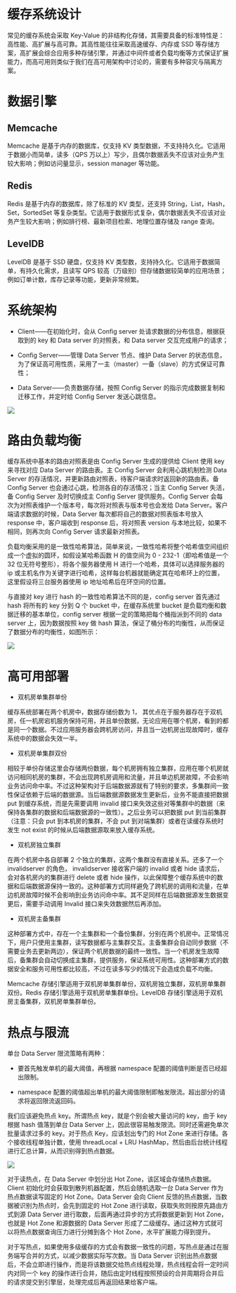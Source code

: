 # 缓存系统设计

常见的缓存系统会采取 Key-Value 的非结构化存储，其需要具备的标准特性是：高性能、高扩展与高可靠。其高性能往往采取高速缓存、内存或 SSD 等存储方案，高扩展会综合应用多种存储引擎，并通过中间件或者负载均衡等方式保证扩展能力，而高可用则类似于我们在高可用架构中讨论的，需要有多种容灾与隔离方案。

# 数据引擎

## Memcache

Memcache 是基于内存的数据库，仅支持 KV 类型数据，不支持持久化。它适用于数据小而简单，读多（QPS 万以上）写少，且偶尔数据丢失不应该对业务产生较大影响；例如访问量显示，session manager 等功能。

## Redis

Redis 是基于内存的数据库，除了标准的 KV 类型，还支持 String，List，Hash，Set，SortedSet 等复杂类型。它适用于数据形式复杂，偶尔数据丢失不应该对业务产生较大影响；例如排行榜、最新项目检索、地理位置存储及 range 查询。

## LevelDB

LevelDB 是基于 SSD 硬盘，仅支持 KV 类型数，支持持久化。它适用于数据简单，有持久化需求，且读写 QPS 较高（万级别）但存储数据较简单的应用场景；例如订单计数，库存记录等功能，更新非常频繁。

# 系统架构

- Client——在初始化时，会从 Config server 处请求数据的分布信息，根据获取到的 key 和 Data server 的对照表，和 Data server 交互完成用户的请求；

- Config Server——管理 Data Server 节点、维护 Data Server 的状态信息，为了保证高可用性质，采用了一主（master）一备（slave）的方式保证可靠性；

- Data Server——负责数据存储，按照 Config Server 的指示完成数据复制和迁移工作，并定时给 Config Server 发送心跳信息。

![](https://i.postimg.cc/TPLrJ7V9/image.png)

# 路由负载均衡

缓存系统中基本的路由对照表是由 Config Server 生成的提供给 Client 使用 key 来寻找对应 Data Server 的路由表。主 Config Server 会利用心跳机制检测 Data Server 的存活情况，并更新路由对照表，待客户端请求时返回新的路由表。备 Config Server 也会通过心跳，检测各自的存活情况；当主 Config Server 失活，备 Config Server 及时切换成主 Config Server 提供服务。Config Server 会每次为对照表维护一个版本号，每次将对照表与版本号也会发给 Data Server。客户端请求数据的时候，Data Server 每次都将自己的数据对照表版本号放入 response 中，客户端收到 response 后，将对照表 version 与本地比较，如果不相同，则再次向 Config Server 请求最新对照表。

负载均衡采用的是一致性哈希算法，简单来说，一致性哈希将整个哈希值空间组织成一个虚拟的圆环，如假设某哈希函数 H 的值空间为 0 - 232-1（即哈希值是一个 32 位无符号整形），将各个服务器使用 H 进行一个哈希，具体可以选择服务器的 ip 或主机名作为关键字进行哈希，这样每台机器就能确定其在哈希环上的位置，这里假设将三台服务器使用 ip 地址哈希后在环空间的位置。

与直接对 key 进行 hash 的一致性哈希算法不同的是，config server 首先通过 hash 将所有的 key 分到 Q 个 bucket 中，在缓存系统里 bucket 是负载均衡和数据迁移的基本单位，config server 根据一定的策略把每个桶指派到不同的 data server 上，因为数据按照 key 做 hash 算法，保证了桶分布的均衡性，从而保证了数据分布的均衡性，如图所示：

![](https://i.postimg.cc/P5GyGPXZ/image.png)

# 高可用部署

- 双机房单集群单份

缓存系统部署在两个机房中，数据存储份数为 1， 其优点在于服务器存在于双机房，任一机房宕机服务保持可用，并且单份数据，无论应用在哪个机房，看到的都是同一个数据。不过应用服务器会跨机房访问，并且当一边机房出现故障时，缓存系统中的数据会失效一半。

- 双机房单集群双份

相较于单份存储这里会存储两份数据，每个机房拥有独立集群，应用在哪个机房就访问相同机房的集群，不会出现跨机房调用和流量，并且单边机房故障，不会影响业务访问命中率。不过这种架构对于后端数据源就有了特别的要求，多集群间一致性保证依赖于后端的数据源。当后端数据源数据发生更新后，业务不能直接把数据 put 到缓存系统，而是先需要调用 invalid 接口来失效这些对等集群中的数据（来保持各集群的数据和后端数据源的一致性）。之后业务可以把数据 put 到当前集群（注意：只会 put 到本机房的集群，不会 put 到对端集群）或者在读缓存系统时发生 not exist 的时候从后端数据源取来放入缓存系统。

- 双机房独立集群

在两个机房中各自部署 2 个独立的集群，这两个集群没有直接关系。还多了一个 invalidserver 的角色， invalidserver 接收客户端的 invalid 或者 hide 请求后，会对各机房内的集群进行 delete 或者 hide 操作，以此保障整个缓存系统中的数据和后端数据源保持一致的。这种部署方式同样避免了跨机房的调用和流量，在单边机房故障时候不会影响到业务访问命中率。其不足同样在后端数据源发生数据变更后，需要手动调用 Invalid 接口来失效数据然后再添加。

- 双机房主备集群

这种部署方式中，存在一个主集群和一个备份集群，分别在两个机房中。正常情况下，用户只使用主集群，读写数据都与主集群交互。主备集群会自动同步数据（不需要业务去更新两边），保证两个机房数据的最终一致性。当一个机房发生故障后，备集群会自动切换成主集群，提供服务，保证系统可用性。这种部署方式的数据安全和服务可用性都比较高，不过在读多写少的情况下会造成负载不均衡。

Memcache 存储引擎适用于双机房单集群单份，双机房独立集群，双机房单集群双份。Redis 存储引擎适用于双机房单集群单份。LevelDB 存储引擎适用于双机房主备集群，双机房单集群单份。

# 热点与限流

单台 Data Server 限流策略有两种：

- 要首先触发单机的最大阈值，再根据 namespace 配置的阈值判断是否已经超出限制。

- namespace 配置的阈值超出单机的最大阈值限制即触发限流。超出部分的请求将返回限流返回码。

我们应该避免热点 key。所谓热点 key，就是个别会被大量访问的 key，由于 key 根据 hash 值落到单台 Data Server 上，因此很容易触发限流。同时还需避免单次批量请求过多的 key。对于热点 Key，应该划出专门的 Hot Zone 来进行存储。各个接收线程单独计数，使用 threadLocal + LRU HashMap，然后由后台统计线程进行汇总计算，从而识别得到热点数据。

![](https://i.postimg.cc/KjNb3bqS/image.png)

对于读热点，在 Data Server 中划分出 Hot Zone，该区域会存储热点数据。Client 初始化时会获取到散列机器配置，然后会随机选取一台 Data Server 作为热点数据读写固定的 Hot Zone。Data Server 会向 Client 反馈的热点数据，当数据被识别为热点时，会先到固定的 Hot Zone 进行读取，获取失败则按原先路由方式到源 Data Server 进行取数，后面再通过异步的方式将数据更新到 Hot Zone，也就是 Hot Zone 和源数据的 Data Server 形成了二级缓存。通过这种方式就可以将热点数据查询压力进行分摊到各个 Hot Zone，水平扩展能力得到提升。

对于写热点，如果使用多级缓存的方式会有数据一致性的问题，写热点是通过在服务端写合并的方式，以减少数据实际写次数。当 Data Server 识别出热点数据后，不会立即进行操作，而是将该数据交给热点线程处理，热点线程会将一定时间内对同一个 key 的操作进行合并，随后由定时线程按照预设的合并周期将合并后的请求提交到引擎层，处理完成后再返回结果给客户端。
